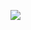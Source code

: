 <a href="https://drive.google.com/open?id=108TVEBJMPR6Dsxnp3mb6TtsoZDTwIELZ"><img src="https://drive.google.com/open?id=108TVEBJMPR6Dsxnp3mb6TtsoZDTwIELZ" /></a>
